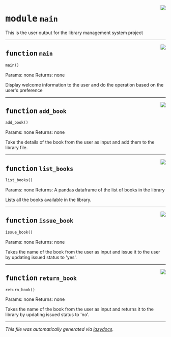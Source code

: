 <!-- markdownlint-disable -->

<a href=".\main#L0"><img align="right" style="float:right;" src="https://img.shields.io/badge/-source-cccccc?style=flat-square"></a>

# <kbd>module</kbd> `main`
This is the user output for the library management system project 


---

<a href=".\main\main#L12"><img align="right" style="float:right;" src="https://img.shields.io/badge/-source-cccccc?style=flat-square"></a>

## <kbd>function</kbd> `main`

```python
main()
```

Params: none Returns: none 

Display welcome information to the user and do the operation based on the user's preference 


---

<a href=".\main\add_book#L44"><img align="right" style="float:right;" src="https://img.shields.io/badge/-source-cccccc?style=flat-square"></a>

## <kbd>function</kbd> `add_book`

```python
add_book()
```

Params: none Returns: none 

Take the details of the book from the user as input and add them to the library file. 


---

<a href=".\main\list_books#L67"><img align="right" style="float:right;" src="https://img.shields.io/badge/-source-cccccc?style=flat-square"></a>

## <kbd>function</kbd> `list_books`

```python
list_books()
```

Params: none Returns: A pandas dataframe of the list of books in the library 

Lists all the books available in the library. 


---

<a href=".\main\issue_book#L96"><img align="right" style="float:right;" src="https://img.shields.io/badge/-source-cccccc?style=flat-square"></a>

## <kbd>function</kbd> `issue_book`

```python
issue_book()
```

Params: none Returns: none 

Takes the name of the book from the user as input and issue it to the user by updating issued status to 'yes'. 


---

<a href=".\main\return_book#L130"><img align="right" style="float:right;" src="https://img.shields.io/badge/-source-cccccc?style=flat-square"></a>

## <kbd>function</kbd> `return_book`

```python
return_book()
```

Params: none Returns: none 

Takes the name of the book from the user as input and returns it to the library by updating issued status to 'no'. 




---

_This file was automatically generated via [lazydocs](https://github.com/ml-tooling/lazydocs)._

